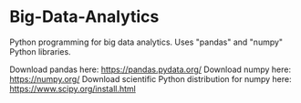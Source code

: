 # Big-Data-Analytics

Python programming for big data analytics. Uses "pandas" and "numpy" Python libraries.

Download pandas here: https://pandas.pydata.org/
Download numpy here: https://numpy.org/
Download scientific Python distribution for numpy here: https://www.scipy.org/install.html
